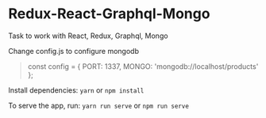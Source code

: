 # Redux-React-Graphql-Mongo
Task to work with React, Redux, Graphql, Mongo

Change config.js to configure mongodb
> const config = {
>    PORT: 1337,
>    MONGO: 'mongodb://localhost/products'
> };

Install dependencies: `yarn` or `npm install`

To serve the app, run:
`yarn run serve` or `npm run serve
`
